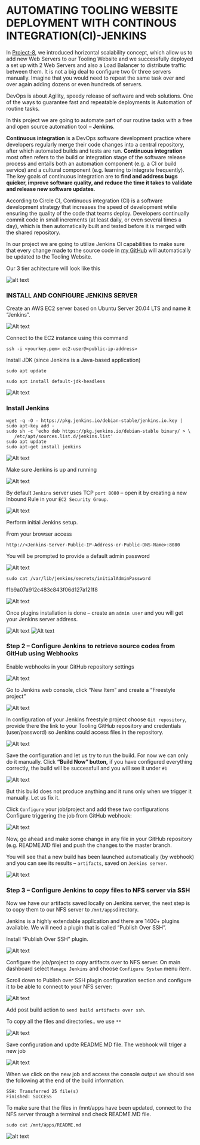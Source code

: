# AUTOMATING TOOLING WEBSITE DEPLOYMENT WITH CONTINOUS INTEGRATION(CI)-JENKINS

In [Project-8](https://github.com/Olaminiyi/Project-8/blob/main/README.md), we introduced horizontal scalability concept, which allow us to add new Web Servers to our Tooling Website and we successfully deployed a set up with 2 Web Servers and also a Load Balancer to distribute traffic between them. It is not a big deal to configure two 0r three servers manually. Imagine that you would need to repeat the same task over and over again adding dozens or even hundreds of servers.

DevOps is about Agility, speedy release of software and web solutions. One of the ways to guarantee fast and repeatable deployments is Automation of routine tasks.

In this project we are going to automate part of our routine tasks with a free and open source automation tool – **Jenkins**.

**Continuous integration** is a DevOps software development practice where developers regularly merge their code changes into a central repository, after which automated builds and tests are run. **Continuous integration** most often refers to the build or integration stage of the software release process and entails both an automation component (e.g. a CI or build service) and a cultural component (e.g. learning to integrate frequently). The key goals of continuous integration are to **find and address bugs quicker, improve software quality, and reduce the time it takes to validate and release new software updates**.

According to Circle CI, Continuous integration (CI) is a software development strategy that increases the speed of development while ensuring the quality of the code that teams deploy. Developers continually commit code in small increments (at least daily, or even several times a day), which is then automatically built and tested before it is merged with the shared repository.

In our project we are going to utilize Jenkins CI capabilities to make sure that every change made to the source code in [my GitHub](https://github.com/Olaminiyi/tooling) will automatically be updated to the Tooling Website.

Our 3 tier achitecture will look like this

![alt text](images/pr9.png)

### INSTALL AND CONFIGURE JENKINS SERVER

Create an AWS EC2 server based on Ubuntu Server 20.04 LTS and name it “Jenkins”.

![Alt text](images/9.1.PNG)

Connect to the EC2 instance using this command
```
ssh -i <yourkey.pem> ec2-user@<public-ip-address>
```
Install JDK (since Jenkins is a Java-based application)
```
sudo apt update
```
```
sudo apt install default-jdk-headless
```
  
![Alt text](images/9.2.PNG)

### Install Jenkins
```
wget -q -O - https://pkg.jenkins.io/debian-stable/jenkins.io.key | sudo apt-key add -
sudo sh -c 'echo deb https://pkg.jenkins.io/debian-stable binary/ > \
   /etc/apt/sources.list.d/jenkins.list'
sudo apt update
sudo apt-get install jenkins
```

![Alt text](images/9.3.PNG)

Make sure Jenkins is up and running
  
![Alt text](images/9.4.PNG)

By default `Jenkins` server uses TCP `port 8080` – open it by creating a new Inbound Rule in your `EC2 Security Group`.
   
![Alt text](images/9.5.PNG)

Perform initial Jenkins setup.
   
From your browser access 
```
http://<Jenkins-Server-Public-IP-Address-or-Public-DNS-Name>:8080
```
You will be prompted to provide a default admin password

![Alt text](images/9.6.PNG)

```
sudo cat /var/lib/jenkins/secrets/initialAdminPassword
```
f1b9a07a912c483c843f06d127a121f8

![Alt text](images/9.7.PNG)

Once plugins installation is done – create an `admin user` and you will get your Jenkins server address.

![Alt text](images/9.8.PNG)
![Alt text](images/9.9.PNG)

### Step 2 – Configure Jenkins to retrieve source codes from GitHub using Webhooks

Enable webhooks in your GitHub repository settings

![Alt text](images/9.10.PNG)

Go to Jenkins web console, click “New Item” and create a “Freestyle project”

![Alt text](images/9.11.PNG)

In configuration of your Jenkins freestyle project choose `Git repository`, provide there the link to your Tooling GitHub repository and credentials (user/password) so Jenkins could access files in the repository.

![Alt text](images/9.12.PNG)

Save the configuration and let us try to run the build. For now we can only do it manually.
Click **“Build Now” button,** if you have configured everything correctly, the build will be successfull and you will see it under `#1`

![Alt text](images/9.13.PNG)

But this build does not produce anything and it runs only when we trigger it manually. Let us fix it.

Click `Configure` your job/project and add these two configurations
Configure triggering the job from GitHub webhook:

![Alt text](images/9.14.PNG)

Now, go ahead and make some change in any file in your GitHub repository (e.g. README.MD file) and push the changes to the master branch.

You will see that a new build has been launched automatically (by webhook) and you can see its results – `artifacts`, saved on `Jenkins server`.

![Alt text](images/9.15.PNG)

### Step 3 – Configure Jenkins to copy files to NFS server via SSH

Now we have our artifacts saved locally on Jenkins server, the next step is to copy them to our NFS server to `/mnt/apps`directory.

Jenkins is a highly extendable application and there are 1400+ plugins available. We will need a plugin that is called “Publish Over SSH”.

Install “Publish Over SSH” plugin.

![Alt text](images/9.16.PNG)

Configure the job/project to copy artifacts over to NFS server.
On main dashboard select `Manage Jenkins` and choose `Configure System` menu item.

Scroll down to Publish over SSH plugin configuration section and configure it to be able to connect to your NFS server:

![Alt text](images/9.17.jpg)

Add post build action to `send build artifacts over ssh`.

To copy all the files and directories.. we use `**`

![Alt text](images/9.18.jpg)

Save configuration and updte README.MD file. The webhook will triger a new job

![Alt text](images/9.19.jpg)

When we click on the new job and access the console output we should see the following at the end of the build information.

```
SSH: Transferred 25 file(s)
Finished: SUCCESS
```
To make sure that the files in /mnt/apps have been updated, connect to the NFS server through a terminal and check README.MD file.

```
sudo cat /mnt/apps/README.md
```
![alt text](images/9.20.png)
